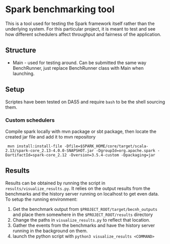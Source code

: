 # Spark benchmarking tool
This is a tool used for testing the Spark framework itself rather than the underlying system. For this particular project, it is meant to test and see how different schedulers affect throughput and fairness of the application.


## Structure
* Main - used for testing around. Can be submitted the same way BenchRunner, just replace BenchRunner class with Main when launching.


## Setup
Scriptes have been tested on DAS5 and require `bash` to be the shell sourcing them.

### Custom schedulers

Compile spark locally with mvn package or sbt package, then locate the created jar file and add it to mvn repository
```
 mvn install:install-file -Dfile=$SPARK_HOME/core/target/scala-2.13/spark-core_2.13-4.0.0-SNAPSHOT.jar -DgroupId=org.apache.spark -DartifactId=spark-core_2.12 -Dversion=3.5.4-custom -Dpackaging=jar
```





## Results
Results can be obtained by running the script in `results/visualize_results.py`. It relies on the output results from the benchmarks and the history server running on localhost to get even data. To setup the running environment:

1. Get the benchmark output from `$PROJECT_ROOT/target/becnh_outputs` and place them somewhere in the `$PROJECT_ROOT/results` directory
2. Change the paths in `visualize_results.py` to reflect that location.
3. Gather the events from the benchmarks and have the history server running in the background on them.
4. launch the python script with `python3 visualize_results <COMMAND>`



